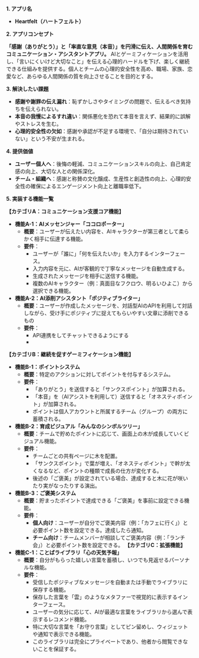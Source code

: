 **1. アプリ名**

- **Heartfelt（ハートフェルト）**

**2. アプリコンセプト**

**「感謝（ありがとう）」と「率直な意見（本音）」を円滑に伝え、人間関係を育むコミュニケーション・アシスタントアプリ。**
AIとゲーミフィケーションを活用し、「言いにくいけど大切なこと」を伝える心理的ハードルを下げ、楽しく継続できる仕組みを提供する。個人とチームの心理的安全性を高め、職場、家族、恋愛など、あらゆる人間関係の質を向上させることを目的とする。

**3. 解決したい課題**

- **感謝や謝罪の伝え漏れ**：恥ずかしさやタイミングの問題で、伝えるべき気持ちを伝えられない。
- **本音の我慢によるすれ違い**：関係悪化を恐れて本音を言えず、結果的に誤解やストレスを生む。
- **心理的安全性の欠如**：感謝や承認が不足する環境で、「自分は期待されていない」という不安が生まれる。

**4. 提供価値**

- **ユーザー個人へ**：後悔の軽減、コミュニケーションスキルの向上、自己肯定感の向上、大切な人との関係深化。
- **チーム・組織へ**：感謝と称賛の文化醸成、生産性と創造性の向上、心理的安全性の確保によるエンゲージメント向上と離職率低下。

**5. 実装する機能一覧**

**【カテゴリA：コミュニケーション支援コア機能】**
* **機能A-1：AIメッセンジャー「ココロポーター」**
   * **概要**：ユーザーが伝えたい内容を、AIキャラクターが第三者として柔らかく相手に伝達する機能。
   * **要件**：
      * ユーザーが「誰に」「何を伝えたいか」を入力するインターフェース。
      * 入力内容を元に、AIが客観的で丁寧なメッセージを自動生成する。
      * 生成されたメッセージを相手に送信する機能。
      * 複数のAIキャラクター（例：真面目なフクロウ、明るいひよこ）から選択できる機能。
* **機能A-2：AI添削アシスタント「ポジティブライター」**
   * **概要**：ユーザーが作成したメッセージを、対話型AIのAPIを利用して対話しながら、受け手にポジティブに捉えてもらいやすい文章に添削できるもの
   * **要件**：
      * API連携をしてチャットできるようにする
      *
**【カテゴリB：継続を促すゲーミフィケーション機能】**
* **機能B-1：ポイントシステム**
   * **概要**：特定のアクションに対してポイントを付与するシステム。
   * **要件**：
      * 「ありがとう」を送信すると「サンクスポイント」が加算される。
      * 「本音」を（AIアシストを利用して）送信すると「オネスティポイント」が加算される。
      * ポイントは個人アカウントと所属するチーム（グループ）の両方に蓄積される。
* **機能B-2：育成ビジュアル「みんなのシンボルツリー」**
   * **概要**：チームで貯めたポイントに応じて、画面上の木が成長していくビジュアル機能。
   * **要件**：
      * チームごとの共有ページに木を配置。
      * 「サンクスポイント」で葉が増え、「オネスティポイント」で幹が太くなるなど、ポイントの種類で成長の仕方が変化する。
      * 後述の「ご褒美」が設定されている場合、達成すると木に花が咲いたり実がなったりする演出。
* **機能B-3：ご褒美システム**
   * **概要**：貯まったポイントで達成できる「ご褒美」を事前に設定できる機能。
   * **要件**：
      * **個人向け**：ユーザーが自分でご褒美内容（例：「カフェに行く」）と必要ポイント数を設定できる。達成したら通知。
      * **チーム向け**：チームメンバーが相談してご褒美内容（例：「ランチ会」）と必要ポイント数を設定できる。
**【カテゴリC：拡張機能】**
* **機能C-1：ことばライブラリ「心の天気予報」**
   * **概要**：自分がもらった嬉しい言葉を蓄積し、いつでも見返せるパーソナルな機能。
   * **要件**：
      * 受信したポジティブなメッセージを自動または手動でライブラリに保存する機能。
      * 保存した言葉を「雲」のようなメタファーで視覚的に表示するインターフェース。
      * ユーザーの気分に応じて、AIが最適な言葉をライブラリから選んで表示するレコメンド機能。
      * 特に大切な言葉を「お守り言葉」としてピン留めし、ウィジェットや通知で表示できる機能。
      * このライブラリは完全にプライベートであり、他者から閲覧できないことを保証する。